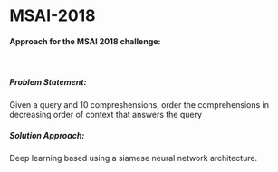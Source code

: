 # MSAI-2018
<h4>Approach for the MSAI 2018 challenge:</h4><br/>
<h5>Problem Statement:</h5> Given a query and 10 compreshensions, order the comprehensions in decreasing order of context that answers the query <br/>
<h5>Solution Approach:</h5> Deep learning based using a siamese neural network architecture.
